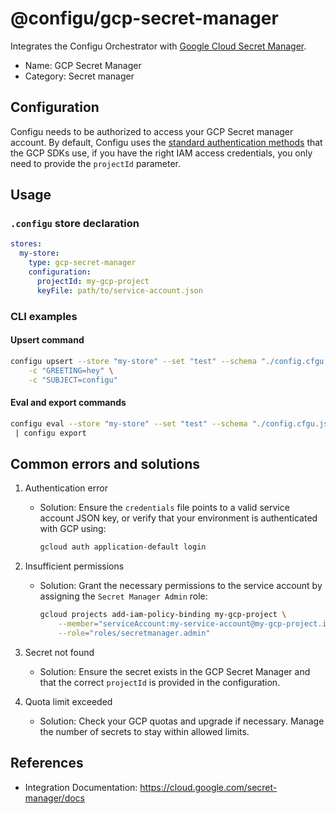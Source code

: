 # @configu/gcp-secret-manager

Integrates the Configu Orchestrator with [Google Cloud Secret Manager](https://cloud.google.com/secret-manager).

- Name: GCP Secret Manager
- Category: Secret manager

## Configuration

Configu needs to be authorized to access your GCP Secret manager account. By default, Configu uses the [standard authentication methods](https://cloud.google.com/docs/authentication/application-default-credentials) that the GCP SDKs use, if you have the right IAM access credentials, you only need to provide the `projectId` parameter.

## Usage

### `.configu` store declaration

```yaml
stores:
  my-store:
    type: gcp-secret-manager
    configuration:
      projectId: my-gcp-project
      keyFile: path/to/service-account.json
```

### CLI examples

#### Upsert command

```bash
configu upsert --store "my-store" --set "test" --schema "./config.cfgu.json" \
    -c "GREETING=hey" \
    -c "SUBJECT=configu"
```

#### Eval and export commands

```bash
configu eval --store "my-store" --set "test" --schema "./config.cfgu.json" \
 | configu export
```

## Common errors and solutions

1. Authentication error

   - Solution: Ensure the `credentials` file points to a valid service account JSON key, or verify that your environment is authenticated with GCP using:
     ```bash
     gcloud auth application-default login
     ```

2. Insufficient permissions

   - Solution: Grant the necessary permissions to the service account by assigning the `Secret Manager Admin` role:
     ```bash
     gcloud projects add-iam-policy-binding my-gcp-project \
         --member="serviceAccount:my-service-account@my-gcp-project.iam.gserviceaccount.com" \
         --role="roles/secretmanager.admin"
     ```

3. Secret not found

   - Solution: Ensure the secret exists in the GCP Secret Manager and that the correct `projectId` is provided in the configuration.

4. Quota limit exceeded
   - Solution: Check your GCP quotas and upgrade if necessary. Manage the number of secrets to stay within allowed limits.

## References

- Integration Documentation: https://cloud.google.com/secret-manager/docs
